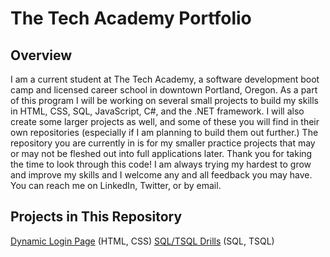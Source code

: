 # The Tech Academy Portfolio
## Overview
I am a current student at The Tech Academy, a software development boot camp and licensed career school in downtown Portland, Oregon. As a part of this program I will be working on several small projects to build my skills in HTML, CSS, SQL, JavaScript, C#, and the .NET framework. I will also create some larger projects as well, and some of these you will find in their own repositories (especially if I am planning to build them out further.) The repository you are currently in is for my smaller practice projects that may or may not be fleshed out into full applications later. Thank you for taking the time to look through this code! I am always trying my hardest to grow and improve my skills and I welcome any and all feedback you may have. You can reach me on LinkedIn, Twitter, or by email.

## Projects in This Repository
[Dynamic Login Page](https://github.com/jhunschejones/The-Tech-Academy-Projects/tree/master/login) (HTML, CSS)
[SQL/TSQL Drills](https://github.com/jhunschejones/The-Tech-Academy-Projects/tree/master/SQL%20Drills) (SQL, TSQL)
